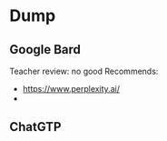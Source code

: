 
# Dump

## Google Bard
Teacher review: no good
Recommends:
- https://www.perplexity.ai/
- 


## ChatGTP


